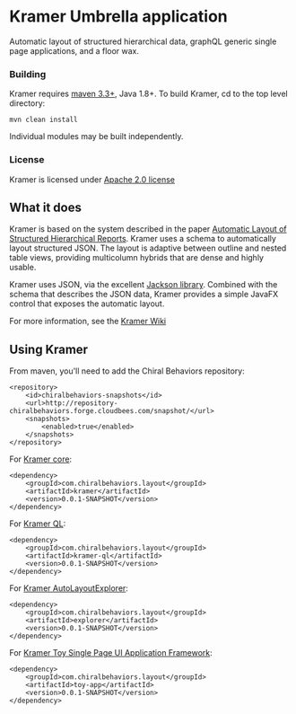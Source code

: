 # Kramer Umbrella application
Automatic layout of structured hierarchical data, graphQL generic single page applications, and a floor wax.

### Building
Kramer requires [maven 3.3+](https://maven.apache.org), Java 1.8+.  To build Kramer, cd to the top level directory:

    mvn clean install
    
Individual modules may be built independently.

### License
Kramer is licensed under [Apache 2.0 license](LICENSE)

## What it does
Kramer is based on the system described in the paper [Automatic Layout of Structured Hierarchical Reports](http://people.csail.mit.edu/ebakke/research/reportlayout_infovis2013.pdf).  Kramer uses a schema to automatically layout structured JSON.  The layout is adaptive between outline and nested table views, providing multicolumn hybrids that are dense and highly usable.

Kramer uses JSON, via the excellent [Jackson library](https://github.com/FasterXML/jackson).  Combined with the schema that describes the JSON data, Kramer provides a simple JavaFX control that exposes the automatic layout.

For more information, see the [Kramer Wiki](https://github.com/ChiralBehaviors/Kramer/wiki)

## Using Kramer

From maven, you'll need to add the Chiral Behaviors repository:
    
	<repository>
		<id>chiralbehaviors-snapshots</id>
		<url>http://repository-chiralbehaviors.forge.cloudbees.com/snapshot/</url>
		<snapshots>
			<enabled>true</enabled>
		</snapshots>
	</repository>

For [Kramer core](kramer/README.md):

    
	<dependency>
		<groupId>com.chiralbehaviors.layout</groupId>
		<artifactId>kramer</artifactId>
		<version>0.0.1-SNAPSHOT</version>
	</dependency>

For [Kramer QL](kramer-ql/README.md):

	<dependency>
		<groupId>com.chiralbehaviors.layout</groupId>
		<artifactId>kramer-ql</artifactId>
		<version>0.0.1-SNAPSHOT</version>
	</dependency>

For [Kramer AutoLayoutExplorer](explorer/README.md):

	<dependency>
		<groupId>com.chiralbehaviors.layout</groupId>
		<artifactId>explorer</artifactId>
		<version>0.0.1-SNAPSHOT</version>
	</dependency>

For [Kramer Toy Single Page UI Application Framework](toy-app/README.md):

	<dependency>
		<groupId>com.chiralbehaviors.layout</groupId>
		<artifactId>toy-app</artifactId>
		<version>0.0.1-SNAPSHOT</version>
	</dependency>